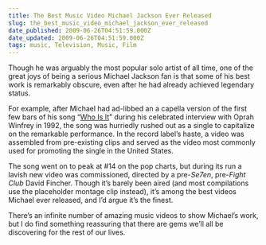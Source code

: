 ```yaml
---
title: The Best Music Video Michael Jackson Ever Released
slug: the_best_music_video_michael_jackson_ever_released
date_published: 2009-06-26T04:51:59.000Z
date_updated: 2009-06-26T04:51:59.000Z
tags: music, Television, Music, Film
---
```


Though he was arguably the most popular solo artist of all time, one of the great joys of being a serious Michael Jackson fan is that some of his best work is remarkably obscure, even after he had already achieved legendary status.

For example, after Michael had ad-libbed an a capella version of the first few bars of his song “[Who Is It](http://www.amazon.com/gp/product/B00136NGC4?ie=UTF8&amp;tag=2020-20&amp;linkCode=as2&amp;camp=1789&amp;creative=390957&amp;creativeASIN=B00136NGC4)” during his celebrated interview with Oprah Winfrey in 1992, the song was hurriedly rushed out as a single to capitalize on the remarkable performance. In the record label’s haste, a video was assembled from pre-existing clips and served as the video most commonly used for promoting the single in the United States.

The song went on to peak at #14 on the pop charts, but during its run a lavish new video was commissioned, directed by a pre-*Se7en*, pre-*Fight Club* David Fincher. Though it’s barely been aired (and most compilations use the placeholder montage clip instead), it’s among the best videos Michael ever released, and I’d argue it’s the finest.

There’s an infinite number of amazing music videos to show Michael’s work, but I do find something reassuring that there are gems we’ll all be discovering for the rest of our lives.
